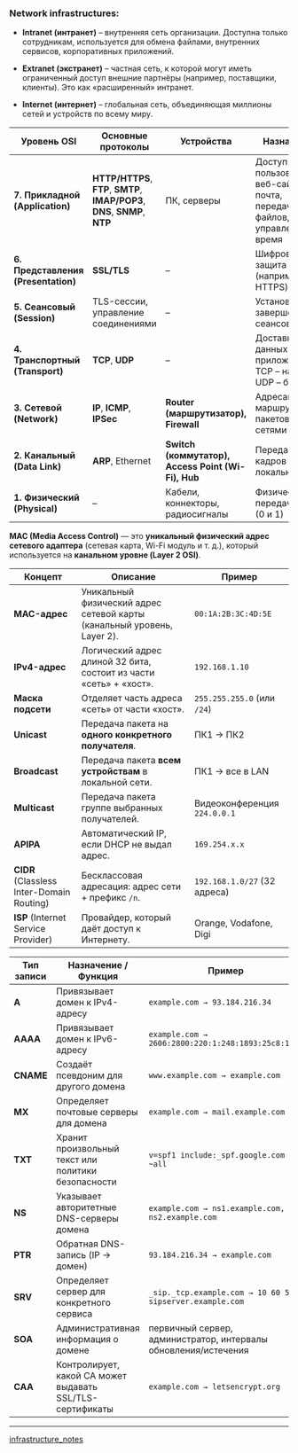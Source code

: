 ### Network infrastructures:

- **Intranet (интранет)** – внутренняя сеть организации. Доступна только сотрудникам, используется для обмена файлами, внутренних сервисов, корпоративных приложений.
    
- **Extranet (экстранет)** – частная сеть, к которой могут иметь ограниченный доступ внешние партнёры (например, поставщики, клиенты). Это как «расширенный» интранет.
    
- **Internet (интернет)** – глобальная сеть, объединяющая миллионы сетей и устройств по всему миру.

| Уровень OSI                         | Основные протоколы                                                           | Устройства                                         | Назначение                                                                |
| ----------------------------------- | ---------------------------------------------------------------------------- | -------------------------------------------------- | ------------------------------------------------------------------------- |
| **7. Прикладной (Application)**     | **HTTP/HTTPS**, **FTP**, **SMTP**, **IMAP/POP3**, **DNS**, **SNMP**, **NTP** | ПК, серверы                                        | Доступ пользователя: веб-сайты, почта, передача файлов, управление, время |
| **6. Представления (Presentation)** | **SSL/TLS**                                                                  | –                                                  | Шифрование и защита данных (например, HTTPS)                              |
| **5. Сеансовый (Session)**          | TLS-сессии, управление соединениями                                          | –                                                  | Установление и завершение сеансов связи                                   |
| **4. Транспортный (Transport)**     | **TCP**, **UDP**                                                             | –                                                  | Доставка данных между приложениями: TCP – надёжно, UDP – быстро           |
| **3. Сетевой (Network)**            | **IP**, **ICMP**, **IPSec**                                                  | **Router (маршрутизатор), Firewall**               | Адресация и маршрутизация пакетов между сетями                            |
| **2. Канальный (Data Link)**        | **ARP**, Ethernet                                                            | **Switch (коммутатор), Access Point (Wi-Fi), Hub** | Передача кадров внутри локальной сети                                     |
| **1. Физический (Physical)**        | –                                                                            | Кабели, коннекторы, радиосигналы                   | Физическая передача битов (0 и 1)                                         |
**MAC (Media Access Control)** — это **уникальный физический адрес сетевого адаптера** (сетевая карта, Wi-Fi модуль и т. д.), который используется на **канальном уровне (Layer 2 OSI)**.

|Концепт|Описание|Пример|
|---|---|---|
|**MAC-адрес**|Уникальный физический адрес сетевой карты (канальный уровень, Layer 2).|`00:1A:2B:3C:4D:5E`|
|**IPv4-адрес**|Логический адрес длиной 32 бита, состоит из части «сеть» + «хост».|`192.168.1.10`|
|**Маска подсети**|Отделяет часть адреса «сеть» от части «хост».|`255.255.255.0` (или `/24`)|
|**Unicast**|Передача пакета на **одного конкретного получателя**.|ПК1 → ПК2|
|**Broadcast**|Передача пакета **всем устройствам** в локальной сети.|ПК1 → все в LAN|
|**Multicast**|Передача пакета группе выбранных получателей.|Видеоконференция `224.0.0.1`|
|**APIPA**|Автоматический IP, если DHCP не выдал адрес.|`169.254.x.x`|
|**CIDR** (Classless Inter-Domain Routing)|Бесклассовая адресация: адрес сети + префикс `/n`.|`192.168.1.0/27` (32 адреса)|
|**ISP** (Internet Service Provider)|Провайдер, который даёт доступ к Интернету.|Orange, Vodafone, Digi|

|Тип записи|Назначение / Функция|Пример|
|---|---|---|
|**A**|Привязывает домен к IPv4-адресу|`example.com → 93.184.216.34`|
|**AAAA**|Привязывает домен к IPv6-адресу|`example.com → 2606:2800:220:1:248:1893:25c8:1946`|
|**CNAME**|Создаёт псевдоним для другого домена|`www.example.com → example.com`|
|**MX**|Определяет почтовые серверы для домена|`example.com → mail.example.com`|
|**TXT**|Хранит произвольный текст или политики безопасности|`v=spf1 include:_spf.google.com ~all`|
|**NS**|Указывает авторитетные DNS-серверы домена|`example.com → ns1.example.com, ns2.example.com`|
|**PTR**|Обратная DNS-запись (IP → домен)|`93.184.216.34 → example.com`|
|**SRV**|Определяет сервер для конкретного сервиса|`_sip._tcp.example.com → 10 60 5060 sipserver.example.com`|
|**SOA**|Административная информация о домене|первичный сервер, администратор, интервалы обновления/истечения|
|**CAA**|Контролирует, какой CA может выдавать SSL/TLS-сертификаты|`example.com → letsencrypt.org`|

---

[infrastructure_notes](infrastructure_notes.md)